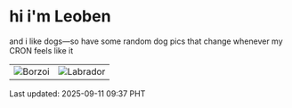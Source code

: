 # hi i'm Leoben

and i like dogs—so have some random dog pics that change whenever my CRON feels like it

|  |  |
|--------|----------|
| ![Borzoi](https://random-dog-vercel.vercel.app/api/random-borzoi?v=1757554649) | ![Labrador](https://random-dog-vercel.vercel.app/api/random-labrador?v=1757554649) |

Last updated: 2025-09-11 09:37 PHT
